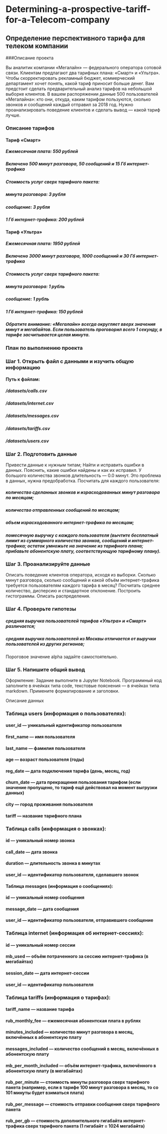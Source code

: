 # Determining-a-prospective-tariff-for-a-Telecom-company

## Определение перспективного тарифа для телеком компании

###Описание проекта

Вы аналитик компании «Мегалайн» — федерального оператора сотовой связи. Клиентам предлагают два тарифных плана: «Смарт» и «Ультра». Чтобы скорректировать рекламный бюджет, коммерческий департамент хочет понять, какой тариф приносит больше денег.
Вам предстоит сделать предварительный анализ тарифов на небольшой выборке клиентов. В вашем распоряжении данные 500 пользователей «Мегалайна»: кто они, откуда, каким тарифом пользуются, сколько звонков и сообщений каждый отправил за 2018 год. Нужно проанализировать поведение клиентов и сделать вывод — какой тариф лучше.

### Описание тарифов
#### Тариф «Смарт»
##### Ежемесячная плата: 550 рублей
##### Включено 500 минут разговора, 50 сообщений и 15 Гб интернет-трафика
##### Стоимость услуг сверх тарифного пакета:
##### минута разговора: 3 рубля
##### сообщение: 3 рубля
##### 1 Гб интернет-трафика: 200 рублей

#### Тариф «Ультра»
##### Ежемесячная плата: 1950 рублей
##### Включено 3000 минут разговора, 1000 сообщений и 30 Гб интернет-трафика
##### Стоимость услуг сверх тарифного пакета:
##### минута разговора: 1 рубль
##### сообщение: 1 рубль
##### 1 Гб интернет-трафика: 150 рублей

##### Обратите внимание: «Мегалайн» всегда округляет вверх значения минут и мегабайтов. Если пользователь проговорил всего 1 секунду, в тарифе засчитывается целая минута.

### План по выполнению проекта

### Шаг 1. Открыть файл с данными и изучить общую информацию

#### Путь к файлам:
##### /datasets/calls.csv
##### /datasets/internet.csv
##### /datasets/messages.csv
##### /datasets/tariffs.csv
##### /datasets/users.csv

### Шаг 2. Подготовить данные

Привести данные к нужным типам;
Найти и исправить ошибки в данных.
Пояснить, какие ошибки найдены и как их исправил. У большого количества звонков длительность — 0.0 минут. Это проблема в данных, нужна предобработка.
Посчитать для каждого пользователя:
##### количество сделанных звонков и израсходованных минут разговора по месяцам;
##### количество отправленных сообщений по месяцам;
##### объем израсходованного интернет-трафика по месяцам;
##### помесячную выручку с каждого пользователя (вычтите бесплатный лимит из суммарного количества звонков, сообщений и интернет-трафика; остаток умножьте на значение из тарифного плана; прибавьте абонентскую плату, соответствующую тарифному плану).

### Шаг 3. Проанализируйте данные

Опиcать поведение клиентов оператора, исходя из выборки. Сколько минут разговора, сколько сообщений и какой объём интернет-трафика требуется пользователям каждого тарифа в месяц? Посчитать среднее количество, дисперсию и стандартное отклонение. Построить гистограммы. Описать распределения.

### Шаг 4. Проверьте гипотезы

##### средняя выручка пользователей тарифов «Ультра» и «Смарт» различается;
##### средняя выручка пользователей из Москвы отличается от выручки пользователей из других регионов;
Пороговое значение alpha задайте самостоятельно.

### Шаг 5. Напишите общий вывод
Оформление: Задание выполните в Jupyter Notebook. Программный код заполните в ячейках типа code, текстовые пояснения — в ячейках типа markdown. Примените форматирование и заголовки.

Описание данных
### Таблица users (информация о пользователях):
#### user_id — уникальный идентификатор пользователя
#### first_name — имя пользователя
#### last_name — фамилия пользователя
#### age — возраст пользователя (годы)
#### reg_date — дата подключения тарифа (день, месяц, год)
#### churn_date — дата прекращения пользования тарифом (если значение пропущено, то тариф ещё действовал на момент выгрузки данных)
#### city — город проживания пользователя
#### tariff — название тарифного плана

### Таблица calls (информация о звонках):

#### id — уникальный номер звонка
#### call_date — дата звонка
#### duration — длительность звонка в минутах
#### user_id — идентификатор пользователя, сделавшего звонок
#### Таблица messages (информация о сообщениях):
#### id — уникальный номер сообщения
#### message_date — дата сообщения
#### user_id — идентификатор пользователя, отправившего сообщение

### Таблица internet (информация об интернет-сессиях):
#### id — уникальный номер сессии
#### mb_used — объём потраченного за сессию интернет-трафика (в мегабайтах)
#### session_date — дата интернет-сессии
#### user_id — идентификатор пользователя

### Таблица tariffs (информация о тарифах):
#### tariff_name — название тарифа
#### rub_monthly_fee — ежемесячная абонентская плата в рублях
#### minutes_included — количество минут разговора в месяц, включённых в абонентскую плату
#### messages_included — количество сообщений в месяц, включённых в абонентскую плату
#### mb_per_month_included — объём интернет-трафика, включённого в абонентскую плату (в мегабайтах)
#### rub_per_minute — стоимость минуты разговора сверх тарифного пакета (например, если в тарифе 100 минут разговора в месяц, то со 101 минуты будет взиматься плата)
#### rub_per_message — стоимость отправки сообщения сверх тарифного пакета
#### rub_per_gb — стоимость дополнительного гигабайта интернет-трафика сверх тарифного пакета (1 гигабайт = 1024 мегабайта)
